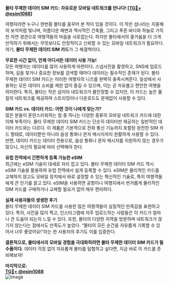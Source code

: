 **몰타 무제한 데이터 SIM 카드: 자유로운 모바일 네트워크를 만나다! [[TG💪+ @esim1088](https://t.me/s/esim1088)]**

여행자라면 누구나 한번쯤 몰타를 꿈꾸어 본 적이 있을 것이다. 이 작은 섬나라는 지중해의 보석처럼 빛나며, 아름다운 해변과 역사적인 건축물, 그리고 푸른 바다와 하늘로 가득 찬 자연 경관으로 여행객들의 마음을 사로잡는다. 하지만 몰타에서의 즐거움을 더 크게 만끽하기 위해서는 무엇보다도 안정적이고 신뢰할 수 있는 모바일 네트워크가 필요하다. 여기, **몰타 무제한 데이터 SIM 카드**가 그 해결책이다.

**무료한 시간 없이, 언제 어디서든 데이터 사용 가능!**  
모든 여행자는 데이터를 많이 사용하게 마련이다. 스냅사진을 촬영하고, SNS에 업로드하며, 길을 찾거나 중요한 정보를 검색할 때마다 데이터는 필수적인 존재가 된다. 몰타 무제한 데이터 SIM 카드는 이러한 여행자의 니즈를 완벽히 충족시켜준다. 일상에서 사용하는 모든 데이터 소비를 제한 없이 즐길 수 있으며, 이는 곧 자유롭고 편안한 여행을 의미한다. 특히, 몰타는 작은 섬이라 네트워크가 불안정할 수 있지만, 이 카드는 높은 품질의 네트워크를 제공하여 스트리밍이나 다운로드도 문제없이 사용할 수 있다.

**SIM 카드 vs. 데이터 카드: 어떤 것이 나에게 맞는가?**  
많은 분들이 혼란스러워하는 점 중 하나는 다양한 종류의 모바일 네트워크 카드에 대한 이해 부족이다. 몰타 무제한 데이터 SIM 카드는 단순히 데이터만 제공하는 일반적인 데이터 카드와는 다르다. 이 제품은 기본적으로 전화 통신 기능까지 포함된 완전한 SIM 카드 형태로, 데이터뿐만 아니라 음성 통화나 문자 메시지까지 원활하게 사용할 수 있다. 반면, 데이터 카드는 데이터 전용으로, 음성 통화나 문자 메시지를 지원하지 않는 경우가 많으니, 자신의 필요에 따라 선택해야 한다.

**유럽 전역에서 간편하게 등록 가능한 eSIM**  
최근에는 eSIM 기술이 대세로 자리 잡고 있다. 몰타 무제한 데이터 SIM 카드 역시 eSIM 기술을 활용하여 유럽 전역에서 쉽게 등록할 수 있다. eSIM은 물리적인 카드를 교체하지 않고도 모바일 장치에서 바로 설정할 수 있는 혁신적인 기술로, 특히 여행객들에게 큰 인기를 끌고 있다. eSIM을 사용하면 공항이나 여행지에서 번거롭게 물리적인 SIM 카드를 구매하거나 교체할 필요가 없어 매우 편리하다.

**실제 사용자들의 생생한 후기**  
몰타 무제한 데이터 SIM 카드를 사용한 많은 여행객들이 실질적인 만족감을 표현하고 있다. 특히, 사진을 많이 찍고, 인스타그램에 자주 업로드하는 사람들은 이 카드가 얼마나 큰 도움이 되는지 느낄 수 있다. 또한, 몰타의 다양한 지역을 방문하며 네트워크가 끊기지 않는다는 점에서도 만족도가 높았다. “몰타의 모든 순간을 자유롭게 기록할 수 있어서 너무 좋았어요!”라는 한 사용자의 후기도 이를 입증한다.

**결론적으로, 몰타에서의 모바일 경험을 극대화하려면 몰타 무제한 데이터 SIM 카드가 필수품이다.** 데이터 걱정 없이 자유롭게 몰타를 탐험하고 싶다면, 지금 바로 이 카드를 준비해보자!  

**마지막으로:**  
**[TG💪+ @esim1088](https://t.me/s/esim1088)**  
![Image](https://i.postimg.cc/Y0z9fWf4/image.png)